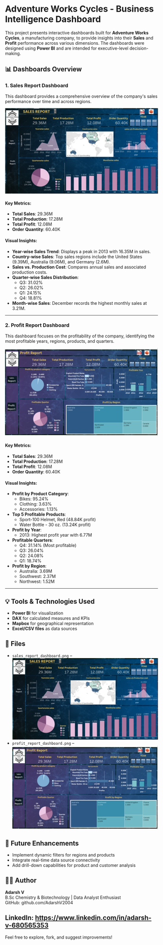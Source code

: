 # Adventure Works Cycles - Business Intelligence Dashboard

This project presents interactive dashboards built for **Adventure Works Cycles**, a manufacturing company, to provide insights into their **Sales** and **Profit** performance across various dimensions. The dashboards were designed using **Power BI** and are intended for executive-level decision-making.

## 📊 Dashboards Overview

### 1. Sales Report Dashboard

This dashboard provides a comprehensive overview of the company's sales performance over time and across regions.

![image alt](https://github.com/AdarshV2004/Data-Analyst-Projects/blob/e744db861355757e56ad8431818b192010ea9b76/Adventure%20works%20Cycle/WhatsApp%20Image%202025-04-12%20at%2017.00.04_1566b6a6.jpg)

#### Key Metrics:
- **Total Sales**: 29.36M
- **Total Production**: 17.28M
- **Total Profit**: 12.08M
- **Order Quantity**: 60.40K

#### Visual Insights:
- **Year-wise Sales Trend**: Displays a peak in 2013 with 16.35M in sales.
- **Country-wise Sales**: Top sales regions include the United States (9.39M), Australia (9.06M), and Germany (2.6M).
- **Sales vs. Production Cost**: Compares annual sales and associated production costs.
- **Quarter-wise Sales Distribution**:
  - Q3: 31.02%
  - Q2: 26.02%
  - Q1: 24.15%
  - Q4: 18.81%
- **Month-wise Sales**: December records the highest monthly sales at 3.21M.

---

### 2. Profit Report Dashboard

This dashboard focuses on the profitability of the company, identifying the most profitable years, regions, products, and quarters.

![image alt](https://github.com/AdarshV2004/Data-Analyst-Projects/blob/e744db861355757e56ad8431818b192010ea9b76/Adventure%20works%20Cycle/Profit%20Report.jpg)

#### Key Metrics:
- **Total Sales**: 29.36M
- **Total Production**: 17.28M
- **Total Profit**: 12.08M
- **Order Quantity**: 60.40K

#### Visual Insights:
- **Profit by Product Category**:
  - Bikes: 95.24%
  - Clothing: 3.63%
  - Accessories: 1.13%
- **Top 5 Profitable Products**:
  - Sport-100 Helmet, Red (48.84K profit)
  - Water Bottle - 30 oz. (13.24K profit)
- **Profit by Year**:
  - 2013: Highest profit year with 6.77M
- **Profitable Quarters**:
  - Q4: 31.14% (Most profitable)
  - Q3: 26.04%
  - Q2: 24.08%
  - Q1: 18.74%
- **Profit by Region**:
  - Australia: 3.69M
  - Southwest: 2.37M
  - Northwest: 1.52M

---

## 💡 Tools & Technologies Used
- **Power BI** for visualization
- **DAX** for calculated measures and KPIs
- **Mapbox** for geographical representation
- **Excel/CSV files** as data sources

## 📁 Files
- `sales_report_dashboard.png` –
  ![image alt](https://github.com/AdarshV2004/Data-Analyst-Projects/blob/e744db861355757e56ad8431818b192010ea9b76/Adventure%20works%20Cycle/WhatsApp%20Image%202025-04-12%20at%2017.00.04_1566b6a6.jpg)
- `profit_report_dashboard.png` –
  ![image alt](https://github.com/AdarshV2004/Data-Analyst-Projects/blob/e744db861355757e56ad8431818b192010ea9b76/Adventure%20works%20Cycle/Profit%20Report.jpg)
  
## 🚀 Future Enhancements
- Implement dynamic filters for regions and products
- Integrate real-time data source connectivity
- Add drill-down capabilities for product and customer analysis

## 🧑‍💻 Author
**Adarsh V**  
B.Sc Chemistry & Biotechnology | Data Analyst Enthusiast  
GitHub: github.com/AdarshV2004

LinkedIn: https://www.linkedin.com/in/adarsh-v-680565353
---

Feel free to explore, fork, and suggest improvements!

